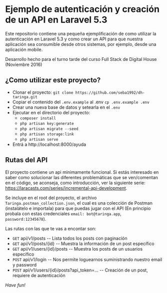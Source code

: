 # Ejemplo de autenticación y creación de un API en Laravel 5.3
Este repositorio contiene una pequeña ejemplificación de como utilizar la autenticación en Laravel 5.3 y como crear un API para que nuestra aplicación sea consumible desde otros sistemas, por ejemplo, desde una aplicación mobile.

Desarrollo hecho para el turno tarde del curso Full Stack de Digital House (Noviembre 2016)

## ¿Como utilizar este proyecto?
- Clonar el proyecto: `git clone https://github.com/seba1992/dh-taringa.git`
- Copiar el contenido del `.env.example` al .env `cp .env.example .env`
- Crear una nueva base de datos y setearla en el `.env`
- Ejecutar en el directorio del proyecto:
    - `composer install`
    - `php artisan key:generate`
    - `php artisan migrate --seed`
    - `php artisan storage:link`
    - `php artisan serve`
- Entrá a http://localhost:8000/ayuda

## Rutas del API
El proyecto contiene un api minimamente funcional. Si estás interesado en saber como solucionar las diferentes problemáticas que se ven/comentan en el código, se aconseja, como introducción, ver la siguiente serie: https://laracasts.com/series/incremental-api-development.

Se incluye en el root del proyecto, el archivo `Taringa.postman_collection.json`, el cual es una colección de Postman (instalátelo e importala) para que puedas jugar con el API (En principio probala con estas credenciales `email: bot@taringa.app`, `password:12345678`).

Las rutas con las que te vas a encontar son:
- `GET` api/v1/posts -- Lista todos los posts con paginación
- `GET` api/v1/posts/{id} -- Muestra la información de un post específico
- `GET` api/v1/users/{id}/posts -- Muestra los posts de un usuarios específico
- `POST` api/v1/login -- Nos permite loguearnos suministrando nuestro email y password
- `POST` api/v1/users/{id}/posts?api_token=... -- Creación de un post, requiere de autenticación

*Have fun!*
